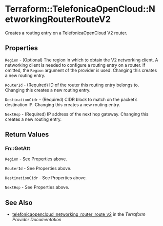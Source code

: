 # Terraform::TelefonicaOpenCloud::NetworkingRouterRouteV2

Creates a routing entry on a TelefonicaOpenCloud V2 router.

## Properties

`Region` - (Optional) The region in which to obtain the V2 networking client.
A networking client is needed to configure a routing entry on a router. If omitted, the
`Region` argument of the provider is used. Changing this creates a new
routing entry.

`RouterId` - (Required) ID of the router this routing entry belongs to. Changing
this creates a new routing entry.

`DestinationCidr` - (Required) CIDR block to match on the packet’s destination IP. Changing
this creates a new routing entry.

`NextHop` - (Required) IP address of the next hop gateway.  Changing
this creates a new routing entry.


## Return Values

### Fn::GetAtt

`Region` - See Properties above.

`RouterId` - See Properties above.

`DestinationCidr` - See Properties above.

`NextHop` - See Properties above.

## See Also

* [telefonicaopencloud_networking_router_route_v2](https://www.terraform.io/docs/providers/telefonicaopencloud/r/networking_router_route_v2.html) in the _Terraform Provider Documentation_